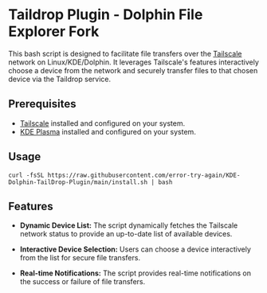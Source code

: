 # Taildrop Plugin - Dolphin File Explorer Fork

This bash script is designed to facilitate file transfers over the [Tailscale](https://tailscale.com/) network on Linux/KDE/Dolphin. It leverages Tailscale's features interactively choose a device from the network and securely transfer files to that chosen device via the Taildrop service. 

## Prerequisites

- [Tailscale](https://tailscale.com/download/linux) installed and configured on your system.
- [KDE Plasma](https://kde.org/plasma-desktop/) installed and configured on your system.

## Usage
`curl -fsSL https://raw.githubusercontent.com/error-try-again/KDE-Dolphin-TailDrop-Plugin/main/install.sh | bash`

## Features

- **Dynamic Device List:** The script dynamically fetches the Tailscale network status to provide an up-to-date list of available devices.
  
- **Interactive Device Selection:** Users can choose a device interactively from the list for secure file transfers.

- **Real-time Notifications:** The script provides real-time notifications on the success or failure of file transfers.
